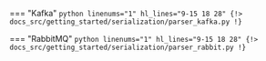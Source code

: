
=== "Kafka"
    ``` python linenums="1" hl_lines="9-15 18 28"
    {!> docs_src/getting_started/serialization/parser_kafka.py !}
    ```

=== "RabbitMQ"
    ``` python linenums="1" hl_lines="9-15 18 28"
    {!> docs_src/getting_started/serialization/parser_rabbit.py !}
    ```
